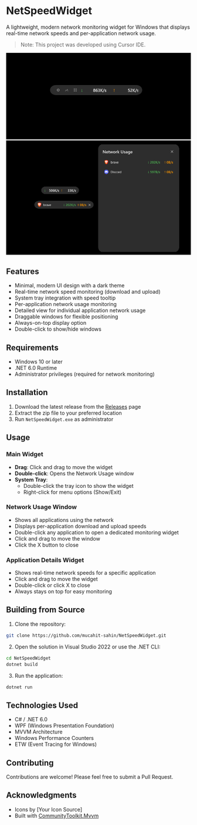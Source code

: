# NetSpeedWidget

A lightweight, modern network monitoring widget for Windows that displays real-time network speeds and per-application network usage.

> Note: This project was developed using Cursor IDE.

![Network Speed Widget](screenshots/widget.png)
![Network Usage Window](screenshots/networkusage.png)

## Features

- Minimal, modern UI design with a dark theme
- Real-time network speed monitoring (download and upload)
- System tray integration with speed tooltip
- Per-application network usage monitoring
- Detailed view for individual application network usage
- Draggable windows for flexible positioning
- Always-on-top display option
- Double-click to show/hide windows

## Requirements

- Windows 10 or later
- .NET 6.0 Runtime
- Administrator privileges (required for network monitoring)

## Installation

1. Download the latest release from the [Releases](https://github.com/mucahit-sahin/NetSpeedWidget/releases) page
2. Extract the zip file to your preferred location
3. Run `NetSpeedWidget.exe` as administrator

## Usage

### Main Widget

- **Drag**: Click and drag to move the widget
- **Double-click**: Opens the Network Usage window
- **System Tray**:
  - Double-click the tray icon to show the widget
  - Right-click for menu options (Show/Exit)

### Network Usage Window

- Shows all applications using the network
- Displays per-application download and upload speeds
- Double-click any application to open a dedicated monitoring widget
- Click and drag to move the window
- Click the X button to close

### Application Details Widget

- Shows real-time network speeds for a specific application
- Click and drag to move the widget
- Double-click or click X to close
- Always stays on top for easy monitoring

## Building from Source

1. Clone the repository:

```bash
git clone https://github.com/mucahit-sahin/NetSpeedWidget.git
```

2. Open the solution in Visual Studio 2022 or use the .NET CLI:

```bash
cd NetSpeedWidget
dotnet build
```

3. Run the application:

```bash
dotnet run
```

## Technologies Used

- C# / .NET 6.0
- WPF (Windows Presentation Foundation)
- MVVM Architecture
- Windows Performance Counters
- ETW (Event Tracing for Windows)

## Contributing

Contributions are welcome! Please feel free to submit a Pull Request.

## Acknowledgments

- Icons by [Your Icon Source]
- Built with [CommunityToolkit.Mvvm](https://github.com/CommunityToolkit/dotnet)
